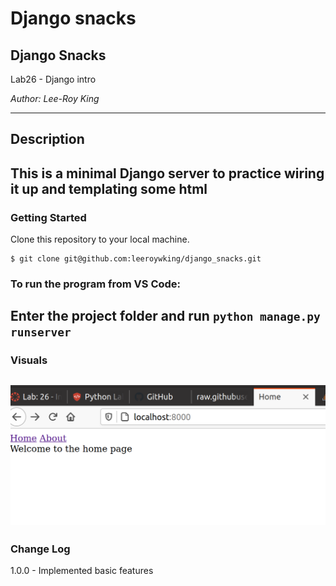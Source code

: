 # Django snacks

## Django Snacks

Lab26 - Django intro 

*Author: Lee-Roy King*

----

## Description
This is a minimal Django server to practice wiring it up and templating some html
---

### Getting Started
Clone this repository to your local machine.

```
$ git clone git@github.com:leeroywking/django_snacks.git
```

### To run the program from VS Code:
Enter the project folder and run 
`python manage.py runserver`
---

### Visuals
![application](./djangosnacks.png)
---

### Change Log
1.0.0 - Implemented basic features

